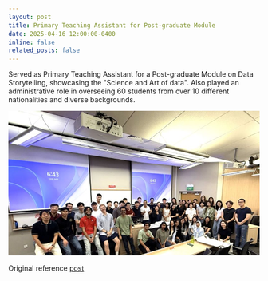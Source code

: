 ```yaml
---
layout: post
title: Primary Teaching Assistant for Post-graduate Module 
date: 2025-04-16 12:00:00-0400
inline: false
related_posts: false
---
```


Served as Primary Teaching Assistant for a Post-graduate Module on Data Storytelling, showcasing the "Science and Art of data". Also played an administrative role in overseeing 60 students from over 10 different nationalities and diverse backgrounds.

![img_1](..\assets\img\storytelling_1.jpg)

Original reference [post](https://www.linkedin.com/posts/activity-7318473456210042880--OzZ?utm_source=share&utm_medium=member_desktop&rcm=ACoAADPxqboBq7UTz_cMMNt4U2ynsBvkaMK8grI)